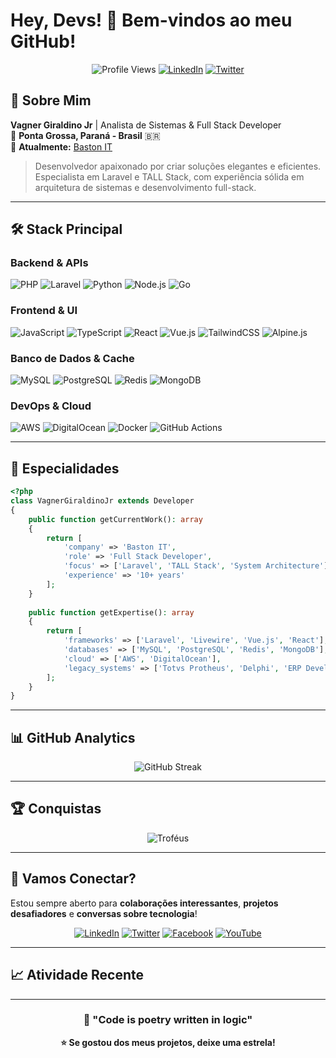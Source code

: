 # Hey, Devs! 👋 Bem-vindos ao meu GitHub!

<div align="center">
  
  ![Profile Views](https://komarev.com/ghpvc/?username=VagnerGiraldinoJr&color=blue&style=flat-square)
  [![LinkedIn](https://img.shields.io/badge/-LinkedIn-0077B5?style=flat-square&logo=linkedin&logoColor=white)](https://linkedin.com/in/vgiraldino)
  [![Twitter](https://img.shields.io/twitter/follow/vgiraldino?style=social)](https://twitter.com/vgiraldino)
  
</div>

## 🚀 Sobre Mim

**Vagner Giraldino Jr** | Analista de Sistemas & Full Stack Developer  
📍 **Ponta Grossa, Paraná - Brasil** 🇧🇷  
💼 **Atualmente:** [Baston IT](https://baston.com.br/)  

> Desenvolvedor apaixonado por criar soluções elegantes e eficientes. Especialista em Laravel e TALL Stack, com experiência sólida em arquitetura de sistemas e desenvolvimento full-stack.

---

## 🛠️ Stack Principal

### **Backend & APIs**
![PHP](https://img.shields.io/badge/PHP-777BB4?style=for-the-badge&logo=php&logoColor=white)
![Laravel](https://img.shields.io/badge/Laravel-FF2D20?style=for-the-badge&logo=laravel&logoColor=white)
![Python](https://img.shields.io/badge/Python-3776AB?style=for-the-badge&logo=python&logoColor=white)
![Node.js](https://img.shields.io/badge/Node.js-43853D?style=for-the-badge&logo=node.js&logoColor=white)
![Go](https://img.shields.io/badge/Go-00ADD8?style=for-the-badge&logo=go&logoColor=white)

### **Frontend & UI**
![JavaScript](https://img.shields.io/badge/JavaScript-F7DF1E?style=for-the-badge&logo=javascript&logoColor=black)
![TypeScript](https://img.shields.io/badge/TypeScript-007ACC?style=for-the-badge&logo=typescript&logoColor=white)
![React](https://img.shields.io/badge/React-20232A?style=for-the-badge&logo=react&logoColor=61DAFB)
![Vue.js](https://img.shields.io/badge/Vue.js-35495E?style=for-the-badge&logo=vue.js&logoColor=4FC08D)
![TailwindCSS](https://img.shields.io/badge/Tailwind_CSS-38B2AC?style=for-the-badge&logo=tailwind-css&logoColor=white)
![Alpine.js](https://img.shields.io/badge/Alpine.js-8BC34A?style=for-the-badge&logo=alpine.js&logoColor=black)

### **Banco de Dados & Cache**
![MySQL](https://img.shields.io/badge/MySQL-00000F?style=for-the-badge&logo=mysql&logoColor=white)
![PostgreSQL](https://img.shields.io/badge/PostgreSQL-316192?style=for-the-badge&logo=postgresql&logoColor=white)
![Redis](https://img.shields.io/badge/Redis-DC382D?style=for-the-badge&logo=redis&logoColor=white)
![MongoDB](https://img.shields.io/badge/MongoDB-4EA94B?style=for-the-badge&logo=mongodb&logoColor=white)

### **DevOps & Cloud**
![AWS](https://img.shields.io/badge/Amazon_AWS-232F3E?style=for-the-badge&logo=amazon-aws&logoColor=white)
![DigitalOcean](https://img.shields.io/badge/DigitalOcean-0080FF?style=for-the-badge&logo=digitalocean&logoColor=white)
![Docker](https://img.shields.io/badge/Docker-2496ED?style=for-the-badge&logo=docker&logoColor=white)
![GitHub Actions](https://img.shields.io/badge/GitHub_Actions-2088FF?style=for-the-badge&logo=github-actions&logoColor=white)

---

## 🎯 Especialidades

```php
<?php
class VagnerGiraldinoJr extends Developer 
{
    public function getCurrentWork(): array 
    {
        return [
            'company' => 'Baston IT',
            'role' => 'Full Stack Developer',
            'focus' => ['Laravel', 'TALL Stack', 'System Architecture'],
            'experience' => '10+ years'
        ];
    }
    
    public function getExpertise(): array 
    {
        return [
            'frameworks' => ['Laravel', 'Livewire', 'Vue.js', 'React'],
            'databases' => ['MySQL', 'PostgreSQL', 'Redis', 'MongoDB'],
            'cloud' => ['AWS', 'DigitalOcean'],
            'legacy_systems' => ['Totvs Protheus', 'Delphi', 'ERP Development']
        ];
    }
}
```

---

## 📊 GitHub Analytics

<div align="center">
  
  ![GitHub Streak](https://github-readme-streak-stats.herokuapp.com/?user=VagnerGiraldinoJr&theme=radical)
  
</div>

---

## 🏆 Conquistas

<div align="center">
  
  ![Troféus](https://github-profile-trophy.vercel.app/?username=VagnerGiraldinoJr&theme=radical&row=1&column=6)
  
</div>

---

## 🤝 Vamos Conectar?

Estou sempre aberto para **colaborações interessantes**, **projetos desafiadores** e **conversas sobre tecnologia**!

<div align="center">
  
  [![LinkedIn](https://img.shields.io/badge/LinkedIn-0077B5?style=for-the-badge&logo=linkedin&logoColor=white)](https://linkedin.com/in/vgiraldino)
  [![Twitter](https://img.shields.io/badge/Twitter-1DA1F2?style=for-the-badge&logo=twitter&logoColor=white)](https://twitter.com/vgiraldino)
  [![Facebook](https://img.shields.io/badge/Facebook-1877F2?style=for-the-badge&logo=facebook&logoColor=white)](https://facebook.com/vgiraldino)
  [![YouTube](https://img.shields.io/badge/YouTube-FF0000?style=for-the-badge&logo=youtube&logoColor=white)](https://youtube.com/vgiraldino)
  
</div>

---

## 📈 Atividade Recente

<!--START_SECTION:activity-->
<!--END_SECTION:activity-->

---

<div align="center">
  
  ### 💬 "Code is poetry written in logic"
  
  **⭐ Se gostou dos meus projetos, deixe uma estrela!**
  
</div>
